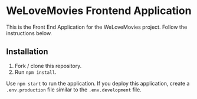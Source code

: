 # WeLoveMovies Frontend Application

This is the Front End Application for the WeLoveMovies project. Follow the instructions below.
## Installation

1. Fork / clone this repository.
1. Run `npm install`.

Use `npm start` to run the application. If you deploy this application, create a `.env.production` file similar to the `.env.development` file.
